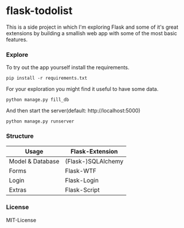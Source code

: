 flask-todolist
=======================
This is a side project in which I'm exploring Flask and some of it's great
extensions by building a smallish web app with some of the most basic features.

### Explore
To try out the app yourself install the requirements.
```
pip install -r requirements.txt
```
For your exploration you might find it useful to have some data.
```
python manage.py fill_db
```
And then start the server(default: http://localhost:5000)
```
python manage.py runserver
```

### Structure
Usage               | Flask-Extension  
------------------- | -----------------------
Model & Database    | (Flask-)SQLAlchemy
Forms               | Flask-WTF
Login               | Flask-Login
Extras              | Flask-Script

### License
MIT-License

